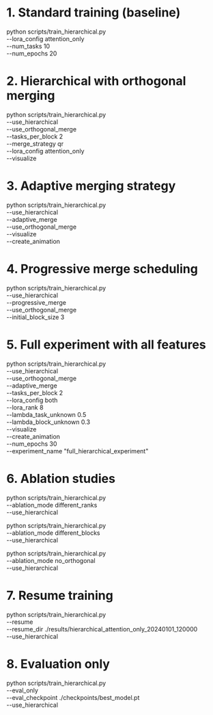 # 1. Standard training (baseline)
python scripts/train_hierarchical.py \
    --lora_config attention_only \
    --num_tasks 10 \
    --num_epochs 20

# 2. Hierarchical with orthogonal merging
python scripts/train_hierarchical.py \
    --use_hierarchical \
    --use_orthogonal_merge \
    --tasks_per_block 2 \
    --merge_strategy qr \
    --lora_config attention_only \
    --visualize

# 3. Adaptive merging strategy
python scripts/train_hierarchical.py \
    --use_hierarchical \
    --adaptive_merge \
    --use_orthogonal_merge \
    --visualize \
    --create_animation

# 4. Progressive merge scheduling
python scripts/train_hierarchical.py \
    --use_hierarchical \
    --progressive_merge \
    --use_orthogonal_merge \
    --initial_block_size 3

# 5. Full experiment with all features
python scripts/train_hierarchical.py \
    --use_hierarchical \
    --use_orthogonal_merge \
    --adaptive_merge \
    --tasks_per_block 2 \
    --lora_config both \
    --lora_rank 8 \
    --lambda_task_unknown 0.5 \
    --lambda_block_unknown 0.3 \
    --visualize \
    --create_animation \
    --num_epochs 30 \
    --experiment_name "full_hierarchical_experiment"

# 6. Ablation studies
python scripts/train_hierarchical.py \
    --ablation_mode different_ranks \
    --use_hierarchical

python scripts/train_hierarchical.py \
    --ablation_mode different_blocks \
    --use_hierarchical

python scripts/train_hierarchical.py \
    --ablation_mode no_orthogonal \
    --use_hierarchical

# 7. Resume training
python scripts/train_hierarchical.py \
    --resume \
    --resume_dir ./results/hierarchical_attention_only_20240101_120000 \
    --use_hierarchical

# 8. Evaluation only
python scripts/train_hierarchical.py \
    --eval_only \
    --eval_checkpoint ./checkpoints/best_model.pt \
    --use_hierarchical